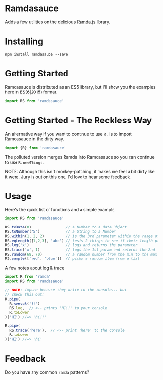 # Ramdasauce

Adds a few utilities on the delicious [Ramda.js](http://ramdajs.com/) library.


# Installing

`npm install ramdasauce --save`


# Getting Started

Ramdasauce is distributed as an ES5 library, but I'll show you the examples here in ES(6|2015) format.

```js
import RS from 'ramdasauce'
```

# Getting Started - The Reckless Way

An alternative way if you want to continue to use `R.` is to import Ramdasauce in the dirty way.

```js
import {R} from 'ramdasauce'
```

The polluted version merges Ramda into Ramdasauce so you can continue to use `R.newThings`.

NOTE: Although this isn't monkey-patching, it makes me feel a bit dirty like it were.  Jury is out on this one.  I'd love to hear some feedback.

# Usage

Here's the quick list of functions and a simple example.

```js
import RS from 'ramdasauce'

RS.toDate(0)                // a Number to a date Object
RS.toNumber('5')            // a String to a Number
RS.within(1, 2, 2)          // is the 3rd parameter within the range of 1st through 2nd?
RS.eqLength([1,2,3], 'abc') // tests 2 things to see if their length properties are the same
RS.log('x')                 // logs and returns the parameter
RS.trace('x', 1)            // logs the 1st param and returns the 2nd
RS.random(68, 70)           // a random number from the min to the max included
RS.sample(['red', 'blue'])  // picks a random item from a list
```

A few notes about log & trace.
```js
import R from 'ramda'
import RS from 'ramdasauce'

// NOTE: impure because they write to the console... but
// check this out:
R.pipe(
  R.concat('!!')
  RS.log,  // <-- prints 'HI!!' to your console
  R.toLower
)('HI') //=> 'hi!!'

R.pipe(
  RS.trace('here'),  // <-- print 'here' to the console
  R.toLower
)('HI') //=> 'hi'
```

# Feedback

Do you have any common `ramda` patterns?
